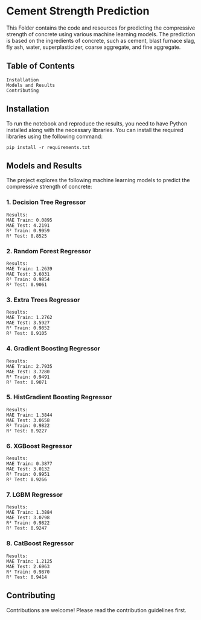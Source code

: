 # Cement Strength Prediction

This Folder contains the code and resources for predicting the compressive strength of
concrete using various machine learning models. The prediction is based on the ingredients of
concrete, such as cement, blast furnace slag, fly ash, water, superplasticizer, coarse aggregate,
and fine aggregate.

## Table of Contents

```
Installation
Models and Results
Contributing
```
## Installation

To run the notebook and reproduce the results, you need to have Python installed along with the
necessary libraries. You can install the required libraries using the following command:

```
pip install -r requirements.txt
```

## Models and Results

The project explores the following machine learning models to predict the compressive strength
of concrete:

### 1. Decision Tree Regressor

```
Results:
MAE Train: 0.0895
MAE Test: 4.2191
R² Train: 0.9959
R² Test: 0.8525
```
### 2. Random Forest Regressor

```
Results:
MAE Train: 1.2639
MAE Test: 3.6031
R² Train: 0.9854
R² Test: 0.9061
```
### 3. Extra Trees Regressor

```
Results:
MAE Train: 1.2762
MAE Test: 3.5927
R² Train: 0.9852
R² Test: 0.9105
```
### 4. Gradient Boosting Regressor

```
Results:
MAE Train: 2.7935
MAE Test: 3.7280
R² Train: 0.9491
R² Test: 0.9071
```
### 5. HistGradient Boosting Regressor

```
Results:
MAE Train: 1.3844
MAE Test: 3.0658
R² Train: 0.9822
R² Test: 0.9227
```
### 6. XGBoost Regressor

```
Results:
MAE Train: 0.3877
MAE Test: 3.0132
R² Train: 0.9951
R² Test: 0.9266
```
### 7. LGBM Regressor

```
Results:
MAE Train: 1.3884
MAE Test: 3.0798
R² Train: 0.9822
R² Test: 0.9247
```
### 8. CatBoost Regressor

```
Results:
MAE Train: 1.2125
MAE Test: 2.6963
R² Train: 0.9870
R² Test: 0.9414
```
## Contributing

Contributions are welcome! Please read the contribution guidelines first.




